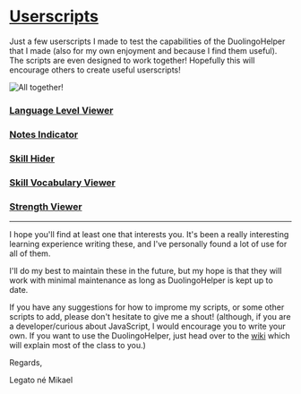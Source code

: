 # [Userscripts](#userscripts)

Just a few userscripts I made to test the capabilities of the DuolingoHelper that I made (also for my own enjoyment and because I find them useful). The scripts are even designed to work together! Hopefully this will encourage others to create useful userscripts!

![All together!](https://github.com/x-inkfish-x/DuolingoUserscripts/raw/master/Screenshots/AllScripts.png)

### [Language Level Viewer](https://github.com/x-inkfish-x/DuolingoUserscripts/wiki/Userscript:-Language-Level-Viewer)
### [Notes Indicator](https://github.com/x-inkfish-x/DuolingoUserscripts/wiki/Userscript:-Notes-Indicator)
### [Skill Hider](https://github.com/x-inkfish-x/DuolingoUserscripts/wiki/Userscript:-Skill-Hider)
### [Skill Vocabulary Viewer](https://github.com/x-inkfish-x/DuolingoUserscripts/wiki/Userscript:-Vocabulary-Viewer)
### [Strength Viewer](https://github.com/x-inkfish-x/DuolingoUserscripts/wiki/Userscript:-Strength-Viewer)

***

I hope you'll find at least one that interests you. It's been a really interesting learning experience writing these, and I've personally found a lot of use for all of them. 

I'll do my best to maintain these in the future, but my hope is that they will work with minimal maintenance as long as DuolingoHelper is kept up to date. 

If you have any suggestions for how to improme my scripts, or some other scripts to add, please don't hesitate to give me a shout! (although, if you are a developer/curious about JavaScript, I would encourage you to write your own. If you want to use the DuolingoHelper, just head over to the [wiki](https://github.com/x-inkfish-x/DuolingoUserscripts/wiki) which will explain most of the class to you.)

Regards,

Legato né Mikael
